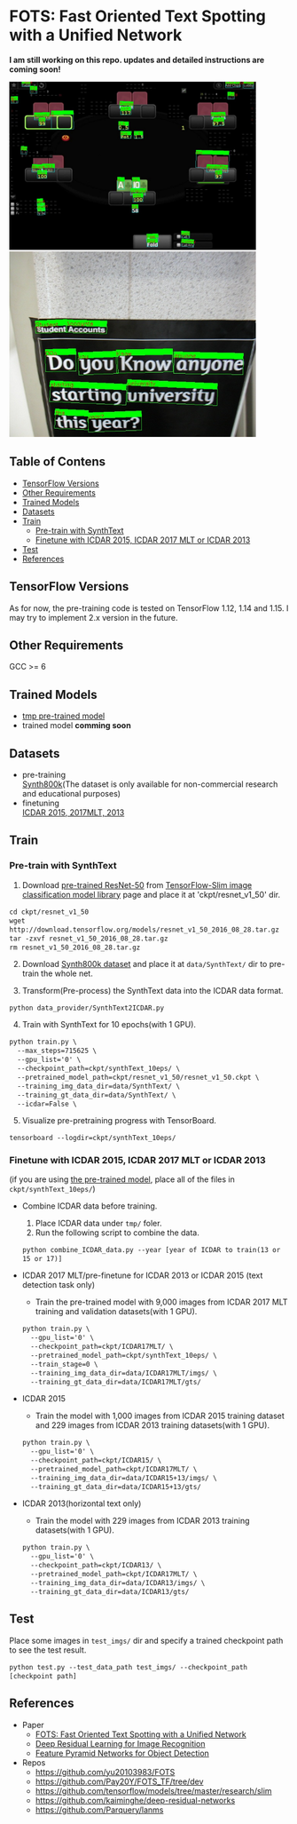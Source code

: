 # FOTS: Fast Oriented Text Spotting with a Unified Network

**I am still working on this repo. updates and detailed instructions are coming soon!**

<img src="outputs/1.jpg" width="445"/>   <img src="imgs/img_201.jpg" width="445"/>

## Table of Contens
<!-- START doctoc generated TOC please keep comment here to allow auto update -->
<!-- DON'T EDIT THIS SECTION, INSTEAD RE-RUN doctoc TO UPDATE -->


- [TensorFlow Versions](#tensorflow-versions)
- [Other Requirements](#other-requirements)
- [Trained Models](#trained-models)
- [Datasets](#datasets)
- [Train](#train)
  - [Pre-train with SynthText](#pre-train-with-synthtext)
  - [Finetune with ICDAR 2015, ICDAR 2017 MLT or ICDAR 2013](#finetune-with-icdar-2015-icdar-2017-mlt-or-icdar-2013)
- [Test](#test)
- [References](#references)

<!-- END doctoc generated TOC please keep comment here to allow auto update -->

## TensorFlow Versions
As for now, the pre-training code is tested on TensorFlow 1.12, 1.14 and 1.15. I may try to implement 2.x version in the future.

## Other Requirements
GCC >= 6

## Trained Models
  - [tmp pre-trained model](https://drive.google.com/drive/folders/1g5pneiBzmsU4Xw6mnAajF8HHK9L1ho_c?usp=sharing)
  - trained model **comming soon**
## Datasets
- pre-training<br>
[Synth800k](https://www.robots.ox.ac.uk/~vgg/data/scenetext/)(The dataset is only available for non-commercial research and educational purposes)
- finetuning<br>
[ICDAR 2015, 2017MLT, 2013](https://rrc.cvc.uab.es/)

## Train
### Pre-train with SynthText
1. Download [pre-trained ResNet-50](http://download.tensorflow.org/models/resnet_v1_50_2016_08_28.tar.gz) from [TensorFlow-Slim image classification model library](https://github.com/tensorflow/models/tree/master/research/slim) page and place it at 'ckpt/resnet_v1_50' dir.<br>
```
cd ckpt/resnet_v1_50
wget http://download.tensorflow.org/models/resnet_v1_50_2016_08_28.tar.gz
tar -zxvf resnet_v1_50_2016_08_28.tar.gz
rm resnet_v1_50_2016_08_28.tar.gz
```
2. Download [Synth800k dataset](https://www.robots.ox.ac.uk/~vgg/data/scenetext/) and place it at `data/SynthText/` dir to pre-train the whole net.<br>

3. Transform(Pre-process) the SynthText data into the ICDAR data format.<br>
```
python data_provider/SynthText2ICDAR.py
```

4. Train with SynthText for 10 epochs(with 1 GPU).<br>
```
python train.py \
  --max_steps=715625 \
  --gpu_list='0' \
  --checkpoint_path=ckpt/synthText_10eps/ \
  --pretrained_model_path=ckpt/resnet_v1_50/resnet_v1_50.ckpt \
  --training_img_data_dir=data/SynthText/ \
  --training_gt_data_dir=data/SynthText/ \
  --icdar=False \
```
5. Visualize pre-pretraining progress with TensorBoard.
```
tensorboard --logdir=ckpt/synthText_10eps/
```

### Finetune with ICDAR 2015, ICDAR 2017 MLT or ICDAR 2013
(if you are using [the pre-trained model](https://drive.google.com/drive/folders/1g5pneiBzmsU4Xw6mnAajF8HHK9L1ho_c?usp=sharing), place all of the files in `ckpt/synthText_10eps/`)

- Combine ICDAR data before training.
  1. Place ICDAR data under `tmp/` foler.
  2. Run the following script to combine the data.
  ```
  python combine_ICDAR_data.py --year [year of ICDAR to train(13 or 15 or 17)]
  ```

- ICDAR 2017 MLT/pre-finetune for ICDAR 2013 or ICDAR 2015 (text detection task only)
  - Train the pre-trained model with 9,000 images from ICDAR 2017 MLT training and validation datasets(with 1 GPU).
  ```
  python train.py \
    --gpu_list='0' \
    --checkpoint_path=ckpt/ICDAR17MLT/ \
    --pretrained_model_path=ckpt/synthText_10eps/ \
    --train_stage=0 \
    --training_img_data_dir=data/ICDAR17MLT/imgs/ \
    --training_gt_data_dir=data/ICDAR17MLT/gts/
  ```

- ICDAR 2015
  - Train the model with 1,000 images from ICDAR 2015 training dataset and 229 images from ICDAR 2013 training datasets(with 1 GPU).
  ```
  python train.py \
    --gpu_list='0' \
    --checkpoint_path=ckpt/ICDAR15/ \
    --pretrained_model_path=ckpt/ICDAR17MLT/ \
    --training_img_data_dir=data/ICDAR15+13/imgs/ \
    --training_gt_data_dir=data/ICDAR15+13/gts/
  ```

- ICDAR 2013(horizontal text only)
  - Train the model with 229 images from ICDAR 2013 training datasets(with 1 GPU).
  ```
  python train.py \
    --gpu_list='0' \
    --checkpoint_path=ckpt/ICDAR13/ \
    --pretrained_model_path=ckpt/ICDAR17MLT/ \
    --training_img_data_dir=data/ICDAR13/imgs/ \
    --training_gt_data_dir=data/ICDAR13/gts/
  ```

## Test
Place some images in `test_imgs/` dir and specify a trained checkpoint path to see the test result.
```
python test.py --test_data_path test_imgs/ --checkpoint_path [checkpoint path]
```

## References
- Paper
  - [FOTS: Fast Oriented Text Spotting with a Unified Network](https://arxiv.org/abs/1801.01671)<br>
  - [Deep Residual Learning for Image Recognition](https://arxiv.org/abs/1512.03385)<br>
  - [Feature Pyramid Networks for Object Detection](https://arxiv.org/abs/1612.03144)<br>
- Repos
  - https://github.com/yu20103983/FOTS<br>
  - https://github.com/Pay20Y/FOTS_TF/tree/dev<br>
  - https://github.com/tensorflow/models/tree/master/research/slim<br>
  - https://github.com/kaiminghe/deep-residual-networks<br>
  - https://github.com/Parquery/lanms<br>
